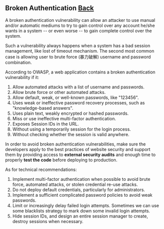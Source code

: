 ## Broken Authentication [Back](../security_vulnerabilities.md)

A broken authentication vulnerability can allow an attacker to use manual and/or automatic mediums to try to gain control over any account he/she wants in a system -- or even worse -- to gain complete control over the system.

Such a vulnerability always happens when a system has a bad session management, like lost of timeout mechanism. The second most common case is allowing user to brute force (暴力破解) username and password combination.

According to OWASP, a web application contains a broken authentication vulnerability if it:

1. Allow automated attacks with a list of username and passwords.
2. Allow brute force or other automated attacks.
3. Allow default, weak, or well-known passwords, like "123456".
4. Uses weak or ineffective password recovery processes, such as "knowledge-based answers".
5. Uses plain text, weakly encrypted or hashed passwords.
6. Miss or use ineffective multi-factor authentication.
7. Exposes Session IDs in the URL.
8. Without using a temporarily session for the login process.
9. Without checking whether the session is valid anywhere.

In order to avoid broken authentication vulnerabilities, make sure the developers apply to the best practices of website security and support them by providing access to **external security audits** and enough time to properly **test the code** before deploying to production.

As for technical recommendations:

1. Implement multi-factor authentication when possible to avoid brute force, automated attacks, or stolen credential re-use attacks.
2. Do not deploy default credentials, particularly for administrators.
3. Implement a sufficient complicated password policies to avoid weak passwords.
4. Limit or increasingly delay failed login attempts. Sometimes we can use some blacklists strategy to mark down some invalid login attempts.
5. Hide session IDs, and design an entire session manager to create, destroy sessions when necessary.
